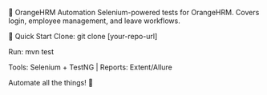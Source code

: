 🍊 OrangeHRM Automation
Selenium-powered tests for OrangeHRM. Covers login, employee management, and leave workflows.

🚀 Quick Start
Clone: git clone [your-repo-url]

Run: mvn test

Tools: Selenium + TestNG | Reports: Extent/Allure

Automate all the things! 🤖


